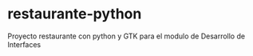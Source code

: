# restaurante-python
Proyecto restaurante con python y GTK para el modulo de Desarrollo de Interfaces
